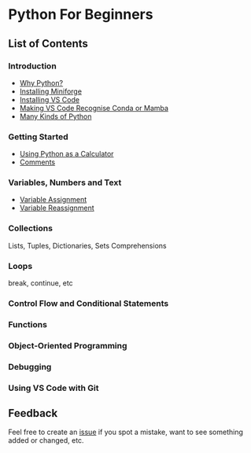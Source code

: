 # Python For Beginners

## List of Contents

### Introduction

- [Why Python?](introduction.md#why-python)
- [Installing Miniforge](introduction.md#installing-miniforge)
- [Installing VS Code](introduction.md#installing-vscode)
- [Making VS Code Recognise Conda or Mamba](introduction.md#making-vscode-recognise-conda-or-mamba)
- [Many Kinds of Python](introduction.md#many-kinds-of-python)

### Getting Started

- [Using Python as a Calculator](getting-started.md#using-python-as-a-calculator)
- [Comments](getting-started.md#comments)

### Variables, Numbers and Text

- [Variable Assignment](variables.md#variable-assignment)
- [Variable Reassignment](variables.md#variable-reassignment)

### Collections

Lists, Tuples, Dictionaries, Sets
Comprehensions

### Loops

break, continue, etc

### Control Flow and Conditional Statements

### Functions

### Object-Oriented Programming

### Debugging

### Using VS Code with Git

## Feedback

Feel free to create an [issue](https://github.com/creativetechnologylab/python-for-beginners/issues) if you spot a mistake, want to see something added or changed, etc.